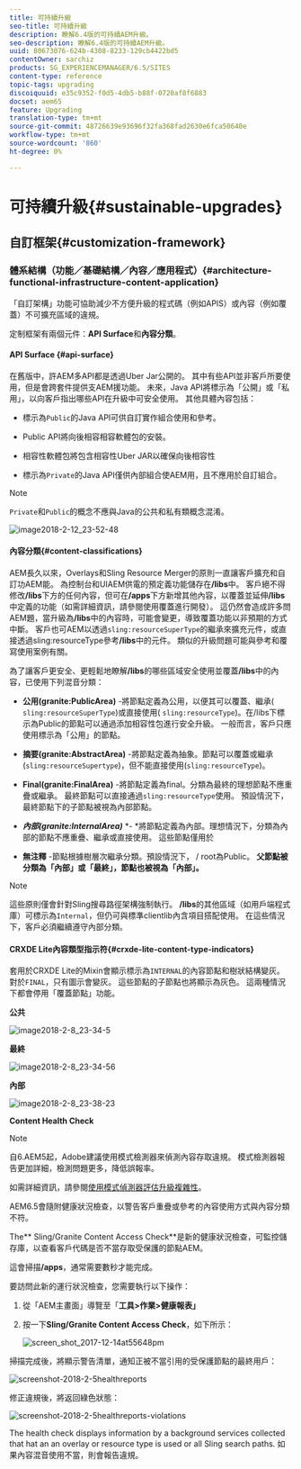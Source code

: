 ```yaml
---
title: 可持續升級
seo-title: 可持續升級
description: 瞭解6.4版的可持續AEM升級。
seo-description: 瞭解6.4版的可持續AEM升級。
uuid: 80673076-624b-4308-8233-129cb4422bd5
contentOwner: sarchiz
products: SG_EXPERIENCEMANAGER/6.5/SITES
content-type: reference
topic-tags: upgrading
discoiquuid: e35c9352-f0d5-4db5-b88f-0720af8f6883
docset: aem65
feature: Upgrading
translation-type: tm+mt
source-git-commit: 48726639e93696f32fa368fad2630e6fca50640e
workflow-type: tm+mt
source-wordcount: '860'
ht-degree: 0%

---
```



# 可持續升級{#sustainable-upgrades}

## 自訂框架{#customization-framework}

### 體系結構（功能／基礎結構／內容／應用程式）{#architecture-functional-infrastructure-content-application}

「自訂架構」功能可協助減少不方便升級的程式碼（例如APIS）或內容（例如覆蓋）不可擴充區域的違規。

定制框架有兩個元件：**API Surface**&#x200B;和&#x200B;**內容分類**。

#### API Surface {#api-surface}

在舊版中，許AEM多API都是透過Uber Jar公開的。 其中有些API並非客戶所要使用，但是會跨套件提供支AEM援功能。 未來，Java API將標示為「公開」或「私用」，以向客戶指出哪些API在升級中可安全使用。 其他具體內容包括：

* 標示為`Public`的Java API可供自訂實作組合使用和參考。

* Public API將向後相容相容軟體包的安裝。
* 相容性軟體包將包含相容性Uber JAR以確保向後相容性
* 標示為`Private`的Java API僅供內部組合使AEM用，且不應用於自訂組合。

>[!NOTE]
>
>`Private`和`Public`的概念不應與Java的公共和私有類概念混淆。

![image2018-2-12_23-52-48](assets/image2018-2-12_23-52-48.png)

#### 內容分類{#content-classifications}

AEM長久以來，Overlays和Sling Resource Merger的原則一直讓客戶擴充和自訂功AEM能。 為控制台和UIAEM供電的預定義功能儲存在&#x200B;**/libs**&#x200B;中。 客戶絕不得修改&#x200B;**/libs**&#x200B;下方的任何內容，但可在&#x200B;**/apps**&#x200B;下方新增其他內容，以覆蓋並延伸&#x200B;**/libs**&#x200B;中定義的功能（如需詳細資訊，請參閱使用覆蓋進行開發）。 這仍然會造成許多問AEM題，當升級為&#x200B;**/libs**&#x200B;中的內容時，可能會變更，導致覆蓋功能以非預期的方式中斷。 客戶也可AEM以透過`sling:resourceSuperType`的繼承來擴充元件，或直接透過sling:resourceType參考&#x200B;**/libs**&#x200B;中的元件。 類似的升級問題可能與參考和覆寫使用案例有關。

為了讓客戶更安全、更輕鬆地瞭解&#x200B;**/libs**&#x200B;的哪些區域安全使用並覆蓋&#x200B;**/libs**&#x200B;中的內容，已使用下列混音分類：

* **公用(granite:PublicArea)** -將節點定義為公用，以便其可以覆蓋、繼承( `sling:resourceSuperType`)或直接使用( `sling:resourceType`)。在/libs下標示為Public的節點可以通過添加相容性包進行安全升級。 一般而言，客戶只應使用標示為「公用」的節點。

* **摘要(granite:AbstractArea)** -將節點定義為抽象。節點可以覆蓋或繼承(`sling:resourceSupertype`)，但不能直接使用(`sling:resourceType`)。

* **Final(granite:FinalArea)** -將節點定義為final。分類為最終的理想節點不應重疊或繼承。 最終節點可以直接通過`sling:resourceType`使用。 預設情況下，最終節點下的子節點被視為內部節點。

* ***內部(granite:InternalArea)*** *- *將節點定義為內部。理想情況下，分類為內部的節點不應重疊、繼承或直接使用。 這些節點僅用於

* **無注釋** -節點根據樹層次繼承分類。預設情況下， / root為Public。 **父節點被分類為「內部」或「最終」，節點也被視為「內部」。**

>[!NOTE]
>
>這些原則僅會針對Sling搜尋路徑架構強制執行。 **/libs**&#x200B;的其他區域（如用戶端程式庫）可標示為`Internal`，但仍可與標準clientlib內含項目搭配使用。 在這些情況下，客戶必須繼續遵守內部分類。

#### CRXDE Lite內容類型指示符{#crxde-lite-content-type-indicators}

套用於CRXDE Lite的Mixin會顯示標示為`INTERNAL`的內容節點和樹狀結構變灰。 對於`FINAL`，只有圖示會變灰。 這些節點的子節點也將顯示為灰色。 這兩種情況下都會停用「覆蓋節點」功能。

**公共**

![image2018-2-8_23-34-5](assets/image2018-2-8_23-34-5.png)

**最終**

![image2018-2-8_23-34-56](assets/image2018-2-8_23-34-56.png)

**內部**

![image2018-2-8_23-38-23](assets/image2018-2-8_23-38-23.png)

**Content Health Check**

>[!NOTE]
>
>自6.AEM5起，Adobe建議使用模式檢測器來偵測內容存取違規。 模式檢測器報告更加詳細，檢測問題更多，降低誤報率。
>
>如需詳細資訊，請參閱[使用模式偵測器評估升級複雜性](/help/sites-deploying/pattern-detector.md)。

AEM6.5會隨附健康狀況檢查，以警告客戶重疊或參考的內容使用方式與內容分類不符。

The** Sling/Granite Content Access Check**是新的健康狀況檢查，可監控儲存庫，以查看客戶代碼是否不當存取受保護的節點AEM。

這會掃描&#x200B;**/apps**，通常需要數秒才能完成。

要訪問此新的運行狀況檢查，您需要執行以下操作：

1. 從「AEM主畫面」導覽至「**工具>作業>健康報表」**
1. 按一下&#x200B;**Sling/Granite Content Access Check**，如下所示：

   ![screen_shot_2017-12-14at55648pm](assets/screen_shot_2017-12-14at55648pm.png)

掃描完成後，將顯示警告清單，通知正被不當引用的受保護節點的最終用戶：

![screenshot-2018-2-5healthreports](assets/screenshot-2018-2-5healthreports.png)

修正違規後，將返回綠色狀態：

![screenshot-2018-2-5healthreports-violations](assets/screenshot-2018-2-5healthreports-violations.png)

The health check displays information by a background services collected that hat an an overlay or resource type is used or all Sling search paths. 如果內容混音使用不當，則會報告違規。
